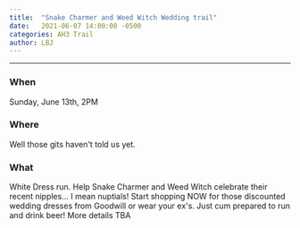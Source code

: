 ```yaml
---
title:  "Snake Charmer and Weed Witch Wedding trail"
date:   2021-06-07 14:00:00 -0500
categories: AH3 Trail
author: LBJ
---
```

---
### When
Sunday, June 13th, 2PM
### Where
Well those gits haven't told us yet. 
### What
White Dress run. Help Snake Charmer and Weed Witch celebrate their recent nipples... I mean nuptials! Start shopping NOW for those discounted wedding dresses from Goodwill or wear your ex's. Just cum prepared to run and drink beer! More details TBA 
